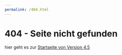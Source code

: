 ```yaml
---
permalink: /404.html
---
```


# 404 - Seite nicht gefunden

hier geht es zur [Startseite von Version 4.5](v4.5/index.html)
